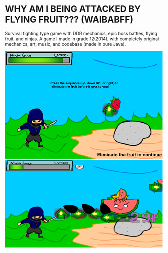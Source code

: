 # WHY AM I BEING ATTACKED BY FLYING FRUIT??? (WAIBABFF)
Survival fighting type game with DDR mechanics, epic boss battles, flying fruit, and ninjas.
A game I made in grade 12(2014), with completely original mechanics, art, music, and codebase (made in pure Java).

![Screenshot 1](1.png?raw=true "Screenshot 1")
![Screenshot 2](2.png?raw=true "Screenshot 2")
